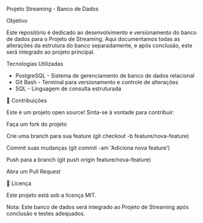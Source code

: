 Projeto Streaming - Banco de Dados

 Objetivo
 
Este repositório é dedicado ao desenvolvimento e versionamento do banco de dados para o Projeto de Streaming. Aqui documentamos todas as alterações da estrutura do banco separadamente, e após conclusão, este será integrado ao projeto principal.

 Tecnologias Utilizadas
- PostgreSQL - Sistema de gerenciamento de banco de dados relacional
- Git Bash - Terminal para versionamento e controle de alterações
- SQL - Linguagem de consulta estruturada

 🤝 Contribuições
 
Este é um projeto open source! Sinta-se à vontade para contribuir:

Faça um fork do projeto

Crie uma branch para sua feature (git checkout -b feature/nova-feature)

Commit suas mudanças (git commit -am 'Adiciona nova feature')

Push para a branch (git push origin feature/nova-feature)

Abra um Pull Request

📝 Licença

Este projeto está sob a licença MIT.

Nota: Este banco de dados será integrado ao Projeto de Streaming após conclusão e testes adequados.
